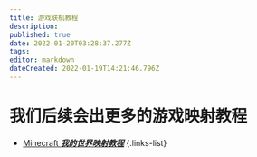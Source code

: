 ```yaml
---
title: 游戏联机教程
description: 
published: true
date: 2022-01-20T03:28:37.277Z
tags: 
editor: markdown
dateCreated: 2022-01-19T14:21:46.796Z
---
```


# 我们后续会出更多的游戏映射教程

- [Minecraft ***我的世界映射教程***](/NetPlus/Tutorial/Minecraft)
{.links-list}
